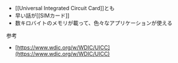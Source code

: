 - [[Universal Integrated Circuit Card]]とも
- 早い話が[[SIMカード]]
- 数キロバイトのメモリが載って、色々なアプリケーションが使える

参考
- [https://www.wdic.org/w/WDIC/UICC](https://www.wdic.org/w/WDIC/UICC)
